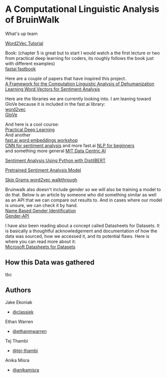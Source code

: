 # A Computational Linguistic Analysis of BruinWalk

What's up team   
  
[Word2Vec Tutorial](https://www.tensorflow.org/tutorials/text/word2vec)  

  
Book: (chapter 5 is great but to start I would watch a the first lecture or two from practical deep learning for coders, its roughly follows the book just with different examples)  
[fastai fastbook](https://github.com/fastai/fastbook)


Here are a couple of papers that have inspired this project.  
[A Framework for the Computation Linguistic Analysis of Dehumanization](https://www.ncbi.nlm.nih.gov/pmc/articles/PMC7861242/)  
[Learning Word Vectors for Sentiment Analysis](https://ai.stanford.edu/~ang/papers/acl11-WordVectorsSentimentAnalysis.pdf)


Here are the libraries we are currently looking into. I am leaning toward GloVe because it is included in the fast.ai library:   
[word2vec](https://radimrehurek.com/gensim/models/word2vec.html)    
[GloVe](https://nlp.stanford.edu/projects/glove/) 


And here is a cool course:  
[Practical Deep Learning](https://course.fast.ai/)  
And another  
[fast.ai word embeddings workshop](https://www.youtube.com/watch?v=25nC0n9ERq4)     
[CNN for sentiment analysis](https://machinelearningmastery.com/develop-word-embedding-model-predicting-movie-review-sentiment/) 
and more fast.ai 
[NLP for beginners](https://www.kaggle.com/code/jhoward/getting-started-with-nlp-for-absolute-beginners)  
and something more general
[MIT Data Centric AI](https://dcai.csail.mit.edu/) 

[Sentiment Analysis Using Python with DistilBERT](https://huggingface.co/blog/sentiment-analysis-python)

[Pretrained Sentiment Analysis Model](https://github.com/pysentimiento/pysentimiento)

[Skip Grams word2vec walkthrough](https://github.com/priya-dwivedi/Deep-Learning/blob/master/word2vec_skipgram/Skip-Grams-Solution.ipynb)


Bruinwalk also doesn't include gender so we will also be training a model to do that. Below is an article by someone who did something similar as well as an API that we can compare out results to. And in cases where our model is unsure, we can check it by hand.  
[Name Based Gender Identification](https://www.analyticsvidhya.com/blog/2023/03/name-based-gender-identification-using-nlp-and-python/)  
[Gender-API](gender-api.com)

I have also been reading about a concept called Datasheets for Datasets. It is basically a thoughtful acknowledgement and documentation of how the data was sourced, how we accessed it, and its potential flaws. Here is where you can read more about it:     
[Microsoft Datasheets for Datasets](https://www.microsoft.com/en-us/research/project/datasheets-for-datasets/)

## How this Data was gathered
tbc


## Authors

Jake Ekoniak  
- [@classjek](https://www.github.com/classjek)

Ethan Warren    
- [@ethanmwarren](https://www.github.com/classjek)

Tej Thambi   
- [@tej-thambi](https://www.github.com/tej-thambi)

Anika Misra
- [@anikamisra](https://github.com/anikamisra)

